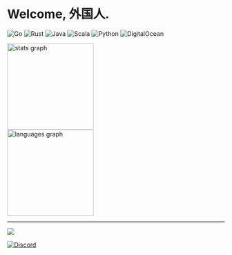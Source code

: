 # Welcome, 外国人.

![Go](https://img.shields.io/badge/go-%2300ADD8.svg?style=for-the-badge&logo=go&logoColor=white) ![Rust](https://img.shields.io/badge/rust-%23000000.svg?style=for-the-badge&logo=rust&logoColor=white) ![Java](https://img.shields.io/badge/java-%23ED8B00.svg?style=for-the-badge&logo=java&logoColor=white) ![Scala](https://img.shields.io/badge/scala-%23DC322F.svg?style=for-the-badge&logo=scala&logoColor=white) ![Python](https://img.shields.io/badge/python-3670A0?style=for-the-badge&logo=python&logoColor=ffdd54) ![DigitalOcean](https://img.shields.io/badge/DigitalOcean-%230167ff.svg?style=for-the-badge&logo=digitalOcean&logoColor=white)


<div>
  <img src="https://github-readme-stats.vercel.app/api?username=hatred-dev&hide_title=false&hide_rank=false&show_icons=true&include_all_commits=true&count_private=true&disable_animations=false&theme=midnight-purple&locale=en&hide_border=true" height="200" alt="stats graph" /> <br>
  <img src="https://github-readme-stats.vercel.app/api/top-langs?username=hatred-dev&locale=en&hide_title=false&layout=compact&card_width=320&langs_count=5&theme=midnight-purple&hide_border=true" height="200" alt="languages graph"/>
</div>

---
[![](https://visitcount.itsvg.in/api?id=hatred-dev&icon=5&color=6)](https://visitcount.itsvg.in)


[![Discord](https://img.shields.io/static/v1?message=Discord&logo=discord&label=&color=7289DA&logoColor=white&labelColor=&style=for-the-badge)](https://discordapp.com/users/223800736809615360) 
